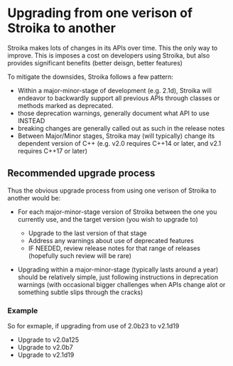 # Upgrading from one verison of Stroika to another

Stroika makes lots of changes in its APIs over time. This the only way to improve. This is imposes a cost on developers using Stroika, but also provides significant benefits (better deisgn, better features)

To mitigate the downsides, Stroika follows a few pattern:

- Within a major-minor-stage of development (e.g. 2.1d), Stroika will endeavor to backwardly support all previous APIs through classes or methods marked as deprecated.
- those deprecation warnings, generally document what API to use INSTEAD
- breaking changes are generally called out as such in the release notes
- Between Major/Minor stages, Stroika may (will typically) change its dependent version of C++ (e.g. v2.0 requires C++14 or later, and v2.1 requires C++17 or later)

## Recommended upgrade process

Thus the obvious upgrade process from using one verison of Stroika to another would be:

- For each major-minor-stage version of Stroika between the one you currently use, and the target version (you wish to upgrade to)
  - Upgrade to the last version of that stage
  - Address any warnings about use of deprecated features
  - IF NEEDED, review release notes for that range of releases (hopefully such review will be rare)

- Upgrading within a major-minor-stage (typically lasts around a year) should be relatively simple, just following instructions in deprecation warnings (with occasional bigger challenges when APIs change alot or something subtle slips through the cracks)

### Example

So for exmaple, if upgrading from use of 2.0b23 to v2.1d19
  - Upgrade to v2.0a125
  - Upgrade to v2.0b7
  - Upgrade to v2.1d19